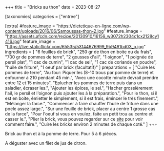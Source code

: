 +++
title = "Bricks au thon"
date = 2023-08-27

[taxonomies]
categories = ["entree"]

[extra]
#feature_image = "https://dietetique-en-ligne.com/wp-content/uploads/2016/06/Samoussas-thon-2.jpg"
#feature_image = "https://assets.afcdn.com/recipe/20130910/16156_w3072h2304c1cx2128cy1416.jpg"
feature_image = "https://live.staticflickr.com/65535/53144676999_9b9491bd03_o.jpg"
ingredients = [
  "6 feuilles de brick",
  "250 gr de thon en boite ou du frais",
  "700 gr de pommes de terre",
  "2 gousses d'ail",
  "1 oignon",
  "1 poignée de persil plat",
  "1 cac de cumin",
  "1 cac de sel",
  "1 cac de coriande en poudre",
  "huile de friture",
  "1 oeuf par brick (facultatif)"
]
preparations = [
  "Cuire les pommes de terre",
  "Au four: Piquer les (8-10 trous par pomme de terre) et enfourner à 210 pendant 45 min.",
  "Avec une cocotte minute devrait prendre entre 12 et 15 minutes",
  "Eplucher les pommes de terre puis dans un saladier, écraser les.",
  "Ajouter les épices, le sel.",
  "Hacher grossièrement l'ail, le persil et l'oignon puis ajouter les à la préparation.",
  "Pour le thon, si il est en boite, émietter le simplement, si il est frais, émincer le très finement.",
  "Mélanger la farce.",
  "Commencer à faire chauffer l'huile de friture dans une poele assez large.",
  "Sur une feuille de brick, placer au centre 1 grosse cas de la farce",
  "Pour l'oeuf si vous en voulez, faite un petit trou au centre et casser le.",
  "Plier la brick, vous pouvez regarder sur ce <a class='link' href='http://mangez-moi.fr/brick-tunisienne-au-thon/'>site</a> pour voir comment faire.",
  "Cuire les bricks environ 2 minutes de chaque coté."
]
+++

Brick au thon et à la pomme de terre. Pour 5 à 6 pièces.  

A déguster avec un filet de jus de citron.


